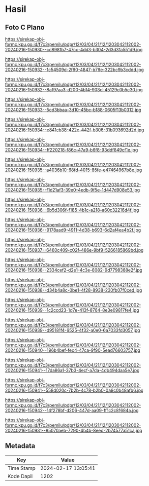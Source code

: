 # Hasil

## Foto C Plano

https://sirekap-obj-formc.kpu.go.id/f7c3/pemilu/pdpr/12/03/04/21/12/1203042112002-20240216-150930--cc8981b7-47cc-4dd3-b304-2d3d31a551d9.jpg

https://sirekap-obj-formc.kpu.go.id/f7c3/pemilu/pdpr/12/03/04/21/12/1203042112002-20240216-150932--1c54509d-2f60-4847-b76e-322bc9b3cddd.jpg

https://sirekap-obj-formc.kpu.go.id/f7c3/pemilu/pdpr/12/03/04/21/12/1203042112002-20240216-150932--8af97aa3-d200-4b14-903d-45129c0b5c30.jpg

https://sirekap-obj-formc.kpu.go.id/f7c3/pemilu/pdpr/12/03/04/21/12/1203042112002-20240216-150933--5cd3bbaa-3d10-45bc-b188-0605f13b0312.jpg

https://sirekap-obj-formc.kpu.go.id/f7c3/pemilu/pdpr/12/03/04/21/12/1203042112002-20240216-150934--e841cb38-422e-442f-b306-31b093692d2d.jpg

https://sirekap-obj-formc.kpu.go.id/f7c3/pemilu/pdpr/12/03/04/21/12/1203042112002-20240216-150934--ff220218-f86c-47a9-b6f8-93ddf849cf1e.jpg

https://sirekap-obj-formc.kpu.go.id/f7c3/pemilu/pdpr/12/03/04/21/12/1203042112002-20240216-150935--a4036b10-68fd-4015-85fe-e47464967b8e.jpg

https://sirekap-obj-formc.kpu.go.id/f7c3/pemilu/pdpr/12/03/04/21/12/1203042112002-20240216-150935--f1d21af3-39e0-4edb-9f5e-1d447d908e53.jpg

https://sirekap-obj-formc.kpu.go.id/f7c3/pemilu/pdpr/12/03/04/21/12/1203042112002-20240216-150936--6b5d306f-f185-4b1c-a218-a60c32216d4f.jpg

https://sirekap-obj-formc.kpu.go.id/f7c3/pemilu/pdpr/12/03/04/21/12/1203042112002-20240216-150936--9178aad9-4911-4d38-b693-6d2af4ea4b2f.jpg

https://sirekap-obj-formc.kpu.go.id/f7c3/pemilu/pdpr/12/03/04/21/12/1203042112002-20240216-150937--6460c409-c02f-486e-9bf9-5266185869bd.jpg

https://sirekap-obj-formc.kpu.go.id/f7c3/pemilu/pdpr/12/03/04/21/12/1203042112002-20240216-150938--2334cef2-d2e1-4c3e-8082-9d7798388e2f.jpg

https://sirekap-obj-formc.kpu.go.id/f7c3/pemilu/pdpr/12/03/04/21/12/1203042112002-20240216-150938--d34b4a8c-0be1-4f28-8938-230fb07f0ced.jpg

https://sirekap-obj-formc.kpu.go.id/f7c3/pemilu/pdpr/12/03/04/21/12/1203042112002-20240216-150939--1c2ccd23-1d7e-413f-8764-8e3e09817fe4.jpg

https://sirekap-obj-formc.kpu.go.id/f7c3/pemilu/pdpr/12/03/04/21/12/1203042112002-20240216-150939--d95181f4-6525-4f32-a0e0-6a7033fd3057.jpg

https://sirekap-obj-formc.kpu.go.id/f7c3/pemilu/pdpr/12/03/04/21/12/1203042112002-20240216-150940--196b4bef-fec4-47ca-9f90-5ead76603757.jpg

https://sirekap-obj-formc.kpu.go.id/f7c3/pemilu/pdpr/12/03/04/21/12/1203042112002-20240216-150941--17da86a1-37b3-4ecf-a7da-4db494daa5e7.jpg

https://sirekap-obj-formc.kpu.go.id/f7c3/pemilu/pdpr/12/03/04/21/12/1203042112002-20240216-150941--558d020c-7b2b-4c78-b2b0-0a9c0b48afb6.jpg

https://sirekap-obj-formc.kpu.go.id/f7c3/pemilu/pdpr/12/03/04/21/12/1203042112002-20240216-150942--14f278bf-d206-447d-aa09-ff1c2c81684a.jpg

https://sirekap-obj-formc.kpu.go.id/f7c3/pemilu/pdpr/12/03/04/21/12/1203042112002-20240216-150931--85070aeb-7290-4b4b-8eed-2b74577a51ca.jpg


## Metadata

| Key        | Value               |
| ---------- | ------------------- |
| Time Stamp | 2024-02-17 13:05:41 |
| Kode Dapil | 1202                |



